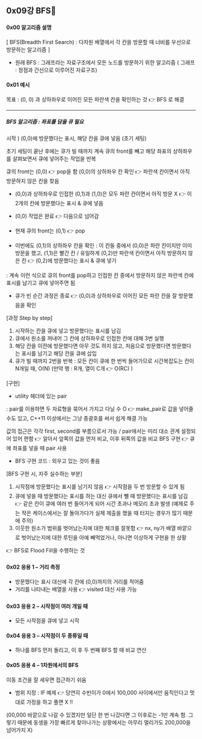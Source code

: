 ## 0x09강 BFS👾

#### 0x00 알고리즘 설명
 [ BFS(Breadth First Search) : 다차원 배열에서 각 칸을 방문할 때 너비를 우선으로 방문하는 알고리즘 ] 

- 원래 BFS : 그래프라는 자료구조에서 모든 노드를 방문하기 위한 알고리즘 ( 그래프 : 정점과 간선으로 이루어진 자료구조)

#### 0x01 예시

목표 : (0, 0) 과 상하좌우로 이어진 모든 파란색 칸을 확인하는 것 👉 BFS 로 해결

---
##### BFS 알고리즘 : 좌표를 담을 큐 필요

시작 ) (0,0)에 방문했다는 표시, 해당 칸을 큐에 넣음 (초기 세팅)

초기 세팅이 끝난 후에는 큐가 빌 때까지 계속 큐의 front를 빼고 해당 좌표의 상하좌우를 살펴보면서 큐에 넣어주는 작업을 반복


큐의 front는 (0,0) 👉 pop을 함
(0,0)의 상하좌우 칸 확인 👉 파란색 칸이면서 아직 방문하지 않은 칸을 찾음


- (0,0)과 상하좌우로 인접한 (0,1)과 (1,0)은 모두 파란 칸이면서 아직 방문 X 👉 이 2개의 칸에 방문했다는 표시 & 큐에 넣음


- (0,0) 작업은 완료 👉 다음으로 넘어감
- 현재 큐의 front는 (0,1) 👉 pop 
- 이번에도 (0,1)의 상하좌우 칸을 확인 : 이 칸들 중에서 (0,0)은 파란 칸이지만 이미 방문을 했고, (1,1)은 빨간 칸 / 유일하게 (0,2)만 파란색 칸이면서 아직 방문하지 않은 칸 👉 (0,2)에 방문했다는 표시 & 큐에 넣기


 : 계속 이런 식으로 큐의 front를 pop하고 인접한 칸 중에서 방문하지 않은 파란색 칸에 표시를 남기고 큐에 넣어주면 됨 


- 큐가 빈 순간 과정은 종료 👉 (0,0)과 상하좌우로 이어진 모든 파란 칸을 잘 방문했음을 확인

[과정 Step by step]
1. 시작하는 칸을 큐에 넣고 방문했다는 표시를 남김
2. 큐에서 원소를 꺼내어 그 칸에 상하좌우로 인접한 칸에 대해 3번 실행
3. 해당 칸을 이전에 방문했다면 아무 것도 하지 않고, 처음으로 방문했다면 방문했다는 표시를 남기고 해당 칸을 큐에 삽입
4. 큐가 빌 때까지 2번을 반복
: 모든 칸이 큐에 한 번씩 들어가므로 시간복잡도는 칸이 N개일 때, O(N) (만약 행 : R개, 열이 C개 👉 O(RC) )

[구현]
- utility 헤더에 있는 pair 

: pair를 이용하면 두 자료형을 묶어서 가지고 다닐 수 O 👉 make_pair로 값을 넣어줄 수도 있고, C++11 이상에서는 그냥 중괄호를 써서 쉽게 해결 가능

값의 접근은 각각 first, second를 부름으로서 가능 / pair에서는 미리 대소 관계 설정되어 있어 편함 👉 알아서 앞쪽의 값을 먼저 비교, 이후 뒤쪽의 값을 비교
BFS 구현 👉 큐에 좌표를 넣을 때 pair 사용

- BFS 구현 코드 : 외우고 있는 것이 좋음

[BFS 구현 시, 자주 실수하는 부분]
1. 시작점에 방문했다는 표시를 남기지 않음 👉 시작점을 두 번 방문할 수 있게 됨
2. 큐에 넣을 때 방문했다는 표시를 하는 대신 큐에서 뺄 때 방문했다는 표시를 남김 👉 같은 칸이 큐에 여러 번 들어가게 되어 시간 초과나 메모리 초과 발생 (예제로 주는 작은 케이스에서는 잘 돌아가다가 실제 제출을 했을 때 터지는 경우가 많기 때문에 주의)
3. 이웃한 원소가 범위를 벗어났는지에 대한 체크를 잘못함 👉 nx, ny가 배열 바깥으로 벗어났는지에 대한 루틴을 아예 빼먹었거나, 아니면 이상하게 구현을 한 상황


👉 BFS로 Flood Fill을 수행하는 것

#### 0x02 응용 1 – 거리 측정
- 방문했다는 표시 대신에 각 칸에 (0,0)까지의 거리를 적어줌
- 거리를 나타내는 배열을 사용 👉 visited 대신 사용 가능
 
#### 0x03 응용 2 – 시작점이 여러 개일 때 
- 모든 시작점을 큐에 넣고 시작

#### 0x04 응용 3 – 시작점이 두 종류일 때
- 하나를 BFS 먼저 돌리고, 이 후 두 번째 BFS 할 때 비교 연산

#### 0x05 응용 4 – 1차원에서의 BFS
이동 조건을 잘 세우면 접근하기 쉬움

- 범위 지정 : IF 예제 👉 당연히 수빈이가 0에서 100,000 사이에서만 움직인다고 멋대로 가정을 하고 풀면 X !!

(00,000 바깥으로 나갈 수 있겠지만 일단 한 번 나갔다면 그 이후로는 -1만 계속 함. 그렇기 때문에 동생을 가장 빠르게 찾아나가는 상황에서는 아무리 멀리가도 200,000을 넘어가지 X)
